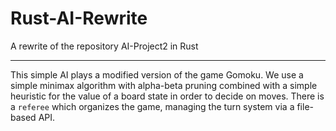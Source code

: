 # Rust-AI-Rewrite

A rewrite of the repository AI-Project2 in Rust

---

This simple AI plays a modified version of the game Gomoku. We use a simple minimax algorithm with alpha-beta pruning
combined with a simple heuristic for the value of a board state in order to decide on moves. There is a `referee` which
organizes the game, managing the turn system via a file-based API.


